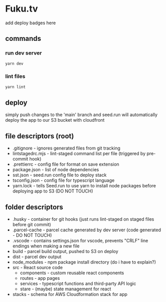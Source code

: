 # Fuku.tv

add deploy badges here

## commands

### run dev server

```sh
yarn dev
```

### lint files

```sh
yarn lint
```

## deploy

simply push changes to the 'main' branch and seed.run will automatically deploy the app to our S3 bucket with cloudfront

## file descriptors (root)

- .gitignore - ignores generated files from git tracking
- lintstagedrc.mjs - lint-staged command list per file (triggered by pre-commit hook)
- .prettierrc - config file for format on save extension
- package.json - list of node dependencies
- sst.json - seed.run config file to deploy stack
- tsconfig.json - config file for typescript language
- yarn.lock - tells Seed.run to use yarn to install node packages before deploying app to S3 (DO NOT TOUCH)

## folder descriptors

- .husky - container for git hooks (just runs lint-staged on staged files before git commit)
- .parcel-cache - parcel cache generated by dev server (code generated - DO NOT TOUCH)
- .vscode - contains settings.json for vscode, prevents "CRLF" line endings when making a new file
- build - parcel build output, pushed to S3 on deploy
- dist - parcel dev output
- node_modules - npm package install directory (do i have to explain?)
- src - React source code
  - components - custom reusable react components
  - routes - app pages
  - services - typescript functions and third-party API logic
  - stare - (maybe) state management for react
- stacks - schema for AWS Cloudformation stack for app
